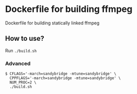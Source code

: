 # Dockerfile for building ffmpeg
Dockerfile for building statically linked ffmpeg

## How to use?
Run `./build.sh`

### Advanced
```console
$ CFLAGS='-march=sandybridge -mtune=sandybridge' \
  CPPFLAGS='-march=sandybridge -mtune=sandybridge' \
  NUM_PROC=2 \
  ./build.sh
```

